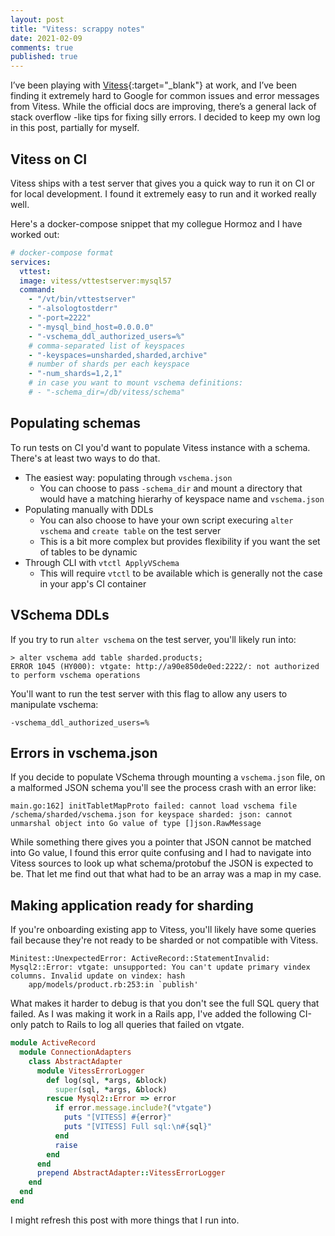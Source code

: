 ```yaml
---
layout: post
title: "Vitess: scrappy notes"
date: 2021-02-09
comments: true
published: true
---
```


I’ve been playing with [Vitess](https://vitess.io/){:target="\_blank"} at work, and I’ve been finding it extremely hard to Google for common issues and error messages from Vitess. While the official docs are improving, there’s a general lack of stack overflow -like tips for fixing silly errors. I decided to keep my own log in this post, partially for myself.

## Vitess on CI

Vitess ships with a test server that gives you a quick way to run it on CI or for local development. I found it extremely easy to run and it worked really well.

Here's a docker-compose snippet that my collegue Hormoz and I have worked out:

```yaml
# docker-compose format
services:
  vttest:
  image: vitess/vttestserver:mysql57
  command:
    - "/vt/bin/vttestserver"
    - "-alsologtostderr"
    - "-port=2222"
    - "-mysql_bind_host=0.0.0.0"
    - "-vschema_ddl_authorized_users=%"
    # comma-separated list of keyspaces
    - "-keyspaces=unsharded,sharded,archive"
    # number of shards per each keyspace
    - "-num_shards=1,2,1"
    # in case you want to mount vschema definitions:
    # - "-schema_dir=/db/vitess/schema"
```

## Populating schemas

To run tests on CI you'd want to populate Vitess instance with a schema. There's at least two ways to do that.

* The easiest way: populating through `vschema.json`
  * You can choose to pass `-schema_dir` and mount a directory that would have a matching hierarhy of keyspace name and `vschema.json`
* Populating manually with DDLs
  * You can also choose to have your own script execuring `alter vschema` and `create table` on the test server
  * This is a bit more complex but provides flexibility if you want the set of tables to be dynamic
* Through CLI with `vtctl ApplyVSchema`
  * This will require `vtctl` to be available which is generally not the case in your app's CI container

## VSchema DDLs

If you try to run `alter vschema` on the test server, you'll likely run into:

```
> alter vschema add table sharded.products;
ERROR 1045 (HY000): vtgate: http://a90e850de0ed:2222/: not authorized to perform vschema operations
```

You'll want to run the test server with this flag to allow any users to manipulate vschema:

```
-vschema_ddl_authorized_users=%
```

## Errors in vschema.json

If you decide to populate VSchema through mounting a `vschema.json` file, on a malformed JSON schema you'll see the process crash with an error like:

```
main.go:162] initTabletMapProto failed: cannot load vschema file /schema/sharded/vschema.json for keyspace sharded: json: cannot unmarshal object into Go value of type []json.RawMessage
```

While something there gives you a pointer that JSON cannot be matched into Go value, I found this error quite confusing and I had to navigate into Vitess sources to look up what schema/protobuf the JSON is expected to be. That let me find out that what had to be an array was a map in my case.

## Making application ready for sharding

If you're onboarding existing app to Vitess, you'll likely have some queries fail because they're not ready to be sharded or not compatible with Vitess.

```
Minitest::UnexpectedError: ActiveRecord::StatementInvalid: Mysql2::Error: vtgate: unsupported: You can't update primary vindex columns. Invalid update on vindex: hash
    app/models/product.rb:253:in `publish'
```

What makes it harder to debug is that you don't see the full SQL query that failed. As I was making it work in a Rails app, I've added the following CI-only patch to Rails to log all queries that failed on vtgate.

```ruby
module ActiveRecord
  module ConnectionAdapters
    class AbstractAdapter
      module VitessErrorLogger
        def log(sql, *args, &block)
          super(sql, *args, &block)
        rescue Mysql2::Error => error
          if error.message.include?("vtgate")
            puts "[VITESS] #{error}"
            puts "[VITESS] Full sql:\n#{sql}"
          end
          raise
        end
      end
      prepend AbstractAdapter::VitessErrorLogger
    end
  end
end
```

I might refresh this post with more things that I run into.

